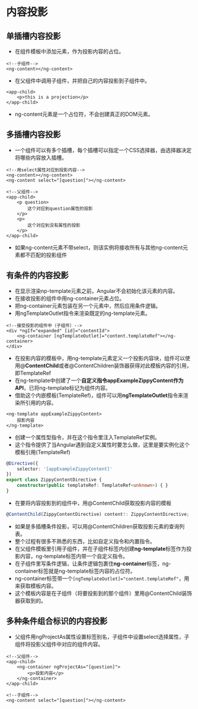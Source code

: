 # 内容投影
## 单插槽内容投影
- 在组件模板中添加<ng-content>元素，作为投影内容的占位。
```angular2html
<!--子组件-->
<ng-content></ng-content>
```
- 在父组件中调用子组件，并把自己的内容投影到子组件中。
```angular2html
<app-child>
    <p>this is a projection</p>
</app-child>
```
- ng-content元素是一个占位符，不会创建真正的DOM元素。
## 多插槽内容投影
- 一个组件可以有多个插槽，每个插槽可以指定一个CSS选择器，由选择器决定将哪些内容放入插槽。
```angular2html
<!--用select属性对应到投影内容-->
<ng-content></ng-content>
<ng-content select="[question]"></ng-content>
```
```angular2html
<!--父组件-->
<app-child>
    <p question>
        这个对应到question属性的投影
    </p>
    <p>
        这个对应到没有属性的投影
    </p>
</app-child>
```
- 如果ng-content元素不带select，则该实例将接收所有与其他ng-content元素都不匹配的投影组件
## 有条件的内容投影
- 在显示渲染np-template元素之前，Angular不会初始化该元素的内容。
- 在接收投影的组件中用ng-container元素占位。
- 把ng-container元素包装在另一个元素中，然后应用条件逻辑。
- 用ngTemplateOutlet指令来渲染既定的ng-template元素。
```angular2html
<!--接受投影的组件中（子组件）-->
<div *ngIf="expanded" [id]="contentId">
    <ng-container [ngTemplateOutlet]="content.templateRef"></ng-container>
</div>
```
- 在投影内容的模板中，用ng-template元素定义一个投影内容块，组件可以使用@**ContentChild**或者@ContentChildren装饰器获得对此模板内容的引用，即TemplateRef
- 在ng-template中创建了一个**自定义指令appExampleZippyContent作为API**，已将ng-template标记为组件内容。
- 借助这个内嵌模板(TemplateRef)，组件可以用**ngTemplateOutlet**指令来渲染所引用的内容。
```angular2html
<ng-template appExampleZippyContent>
    投影内容
</ng-template>
```
- 创建一个属性型指令，并在这个指令里注入TemplateRef实例。
- 这个指令提供了当Angular遇到自定义属性时要怎么做，这里是要实例化这个模板引用(TemplateRef)
```typescript
@Directive({
    selector: '[appExampleZippyContent]'
})
export class ZippyContentDirective {
    constructor(public templateRef: TemplateRef<unknown>) { }
}
```
- 在要将内容投影到的组件中，用@ContentChild获取投影内容的模板

```typescript
@ContentChild(ZippyContentDirective) content!: ZippyContentDirective;
```
- 如果是多插槽条件投影，可以用@ContentChildren获取投影元素的查询列表。
- 整个过程有很多不熟悉的东西，比如自定义指令和内置指令。
- 在父组件模板里引用子组件，并在子组件标签内创建**ng-template**标签作为投影内容，ng-template标签内带一个自定义指令。
- 在子组件里写条件逻辑，让条件逻辑包裹住**ng-container**标签，ng-container标签就是ng-template标签内容的占位符。
- ng-container标签带一个```[ngTemplateOutlet]="content.templateRef"```，用来获取模板内容。
- 这个模板内容是在子组件（将要投影到的那个组件）里用@ContentChild装饰器获取到的。
## 多种条件组合标识的内容投影
- 父组件用ngProjectAs属性设置标签别名，子组件中设置select选择属性，子组件将投影父组件中对应的组件内容。
```angular2html
<!--父组件-->
<app-child>
    <ng-container ngProjectAs="[question]">
        <p>投影内容</p>
    </ng-container>
</app-child>
```
```angular2html
<!--子组件-->
<ng-content select="[question]"></ng-content>
```
